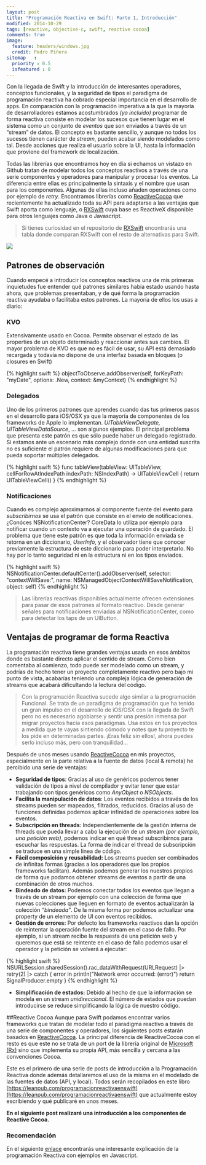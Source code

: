 ```yaml
---
layout: post
title: "Programación Reactiva en Swift: Parte 1, Introducción"
modified: 2014-10-29
tags: [reactive, objective-c, swift, reactive cocoa]
comments: true
image:
  feature: headers/windows.jpg
  credit: Pedro Piñera
sitemap   :
  priority : 0.5
  isfeatured : 0
---
```


Con la llegada de Swift y la introducción de interesantes operadores, conceptos funcionales, y la seguridad de tipos el paradigma de programación reactiva ha cobrado especial importancia en el desarrollo de apps. En comparación con la programación imperativa a la que la mayoría de desarrolladores estamos acostumbrados *(yo incluido)* programar de forma reactiva consiste en modelar los sucesos que tienen lugar en el sistema como un conjunto de *eventos* que son enviados a través de un “stream” de datos. El concepto es bastante sencillo, y aunque no todos los sucesos tienen carácter de *stream*, pueden acabar siendo modelados como tal. Desde acciones que realiza el usuario sobre la UI, hasta la información que proviene del framework de localización.

Todas las librerías que encontramos hoy en día si echamos un vistazo en Github tratan de modelar todos los conceptos reactivos a través de una serie componentes y operadores para manipular y procesar los eventos. La diferencia entre ellas es principalmente la sintaxis y el nombre que usan para los componentes. Algunas de ellas incluso añaden operaciones como por ejemplo de *retry*. Encontramos librerías como [ReactiveCocoa](https://github.com/ReactiveCocoa/ReactiveCocoa) que recientemente ha actualizado toda su API para adaptarse a las ventajas que Swift aporta como lenguaje, o [RXSwift](https://github.com/ReactiveX/RxSwift) cuya base es ReactiveX disponible para otros lenguajes como Java o Javascript.

>Si tienes curiosidad en el repositorio de [RXSwift](https://github.com/ReactiveX/RxSwift) encontrarás una tabla donde comparan RXSwift con el resto de alternativas para Swift.

![]({{site.url}}/images/posts/reactive_sream.png)

## Patrones de observación

Cuando empecé a introducir los conceptos reactivos una de mis primeras inquietudes fue entender qué patrones similares había estado usando hasta ahora, que problemas presentaban, y de qué forma la programación reactiva ayudaba o facilitaba estos patrones. La mayoría de ellos los usas a diario:

### KVO

Extensivamente usado en Cocoa. Permite observar el estado de las properties de un objeto determinado y reaccionar antes sus cambios. El mayor problema de KVO es que no es fácil de usar, su API está demasiado recargada y todavía no dispone de una interfaz basada en bloques (o closures en Swift)

{% highlight swift %}
objectToObserve.addObserver(self, forKeyPath: "myDate", options: .New, context: &myContext)
{% endhighlight %}

### Delegados
Uno de los primeros patrones que aprendes cuando das tus primeros pasos en el desarrollo para iOS/OSX ya que la mayoría de componentes de los frameworks de Apple lo implementan. *UITableViewDelegate, UITableViewDataSource*, … son algunos ejemplos. El principal problema que presenta este patrón es que sólo puede haber un delegado registrado. Si estamos ante un escenario más complejo donde con una entidad suscrita no es suficiente el patrón requiere de algunas modificaciones para que pueda soportar múltiples delegados.

{% highlight swift %}
func tableView(tableView: UITableView, cellForRowAtIndexPath indexPath: NSIndexPath) -> UITableViewCell {
        return UITableViewCell()
}
{% endhighlight %}

### Notificaciones
Cuando es complejo aproximarnos al componente fuente del evento para *subscribirnos* se usa el patrón que consiste en el envío de notificaciones. ¿Conóces NSNotificationCenter? CoreData lo utiliza por ejemplo para notificar cuando un contexto va a ejecutar una operación de guardado. El problema que tiene este patrón es que toda la información enviada se retorna en un diccionario, *UserInfo*, y el observador tiene que conocer previamente la estructura de este diccionario para poder interpretarlo. No hay por lo tanto seguridad ni en la estructura ni en los tipos enviados.

{% highlight swift %}
NSNotificationCenter.defaultCenter().addObserver(self, selector: "contextWillSave:", name: NSManagedObjectContextWillSaveNotification, object: self)
{% endhighlight %}

>Las librerías reactivas disponibles actualmente ofrecen extensiones para pasar de esos patrones al formato reactivo. Desde generar señales para notificaciones enviadas al NSNotificationCenter, como para detectar los taps de un UIButton.

## Ventajas de programar de forma Reactiva

La programación reactiva tiene grandes ventajas usada en esos ámbitos donde es bastante directo aplicar el sentido de stream. Como bien comentaba al comienzo, todo puede ser modelado como un stream, y podrías de hecho tener un proyecto completamente reactivo pero bajo mi punto de vista, acabarías teniendo una compleja lógica de generación de streams que acabará dificultando la lectura del código.

>Con la programación Reactiva sucede algo similar a la programación Funcional. Se trata de un paradigma de programación que ha tenido un gran impulso en el desarrollo de iOS/OSX con la llegada de Swift pero no es necesario agobiarse y sentir una presión inmensa por migrar proyectos hacia esos paradigmas. Usa estos en tus proyectos a medida que te vayas sintiendo cómodo y notes que tu proyecto te los pide en determinadas partes. ¡Eras feliz sin ellos!, ahora puedes serlo incluso más, pero con tranquilidad…

Después de unos meses usando [ReactiveCocoa](https://github.com/ReactiveCocoa/ReactiveCocoa) en mis proyectos, especialmente en la parte relativa a la fuente de datos (local & remota) he percibido una serie de ventajas:

- **Seguridad de tipos**: Gracias al uso de genéricos podemos tener validación de tipos a nivel de compilador y evitar tener que estar trabajando con tipos genéricos como *AnyObject* o *NSObjects*.
- **Facilita la manipulación de datos**: Los eventos recibidos a través de los streams pueden ser mapeados, filtrados, reducidos. Gracias al uso de funciones definidas podemos aplicar infinidad de operaciones sobre los eventos.
- **Subscripción en threads**: Independientemente de la gestión interna de threads que pueda llevar a cabo la ejecución de un stream *(por ejemplo, una petición web)*, podemos indicar en qué thread subscribirnos para escuchar las respuestas. La forma de indicar el thread de subscripción se traduce en una simple linea de código.
- **Fácil composición y reusabilidad:** Los streams pueden ser combinados de infinitas formas (gracias a los operadores que los propios frameworks facilitan). Además podemos generar los nuestros propios de forma que podamos obtener streams de eventos a partir de una combinación de otros muchos.
- **Bindeado de datos:** Podemos conectar todos los eventos que llegan a través de un stream por ejemplo con una colección de forma que nuevas colecciones que lleguen en formato de eventos actualizarán la colección *“bindeada”*. De la misma forma por podemos actualizar una property de un elemento de UI con eventos recibidos.
- **Gestión de errores:** Por defecto los frameworks reactivos dan la opción de reintentar la operación fuente del stream en el caso de fallo. Por ejemplo, si un stream recibe la respuesta de una petición web y queremos que está se reintente en el caso de fallo podemos usar el operador y la petición se volverá a ejecutar:

{% highlight swift %}
NSURLSession.sharedSession().rac_dataWithRequest(URLRequest)
            |> retry(2)
            |> catch { error in
                println("Network error occurred: \(error)")
                return SignalProducer.empty
            }
{% endhighlight %}

- **Simplificación de estados:** Debido al hecho de que la información se modela en un stream *unidireccional*. El número de estados que puedan introducirse se reduce simplificando la lógica de nuestro código.

##Reactive Cocoa
Aunque para Swift podamos encontrar varios frameworks que tratan de modelar todo el paradigma reactivo a través de una serie de componentes y operadores, los siguientes posts estarán basados en [ReactiveCocoa](https://github.com/ReactiveCocoa/ReactiveCocoa). La principal diferencia de ReactiveCocoa con el resto es que este no se trata de un port de la librería original de [Microsoft (Rx)](https://msdn.microsoft.com/en-us/data/gg577609.aspx) sino que implementa su propia API, más sencilla y cercana a las convenciones Cocoa.

Este es el primero de una serie de posts de introducción a la Programación Reactiva donde además detallaremos el uso de la misma en el modelado de las fuentes de datos (API, y local). Todos serán recopilados en este libro [https://leanpub.com/programacionreactivaenswift](https://leanpub.com/programacionreactivaenswift) que actualmente estoy escribiendo y qué publicaré en unos meses.

**En el siguiente post realizaré una introducción a los componentes de Reactive Cocoa.**

### Recomendación

En el siguiente [enlace](https://gist.github.com/staltz/868e7e9bc2a7b8c1f754) encontrarás una interesante explicación de la programación Reactiva con ejemplos en Javascript.
